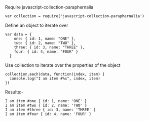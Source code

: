 Require javascript-collection-paraphernalia
    
    var collection = require('javascript-collection-paraphernalia')
    
Define an object to iterate over    
    
    var data = {
        one: { id: 1, name: "ONE" },
        two: { id: 2, name: "TWO" },
        three: { id: 3, name: "THREE" },
        four: { id: 4, name: "FOUR" }
      }
    
Use collection to iterate over the properties of the object    
    
    collection.each(data, function(index, item) {
      console.log("I am item #%s", index, item)
    })

Results:-

    I am item #one { id: 1, name: 'ONE' }
    I am item #two { id: 2, name: 'TWO' }
    I am item #three { id: 3, name: 'THREE' }
    I am item #four { id: 4, name: 'FOUR' }
